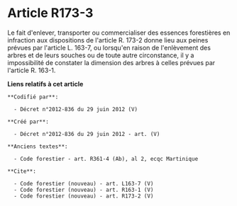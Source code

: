 # Article R173-3

Le fait d'enlever, transporter ou commercialiser des essences forestières en infraction aux dispositions de l'article R.
173-2 donne lieu aux peines prévues par l'article L. 163-7, ou lorsqu'en raison de l'enlèvement des arbres et de leurs
souches ou de toute autre circonstance, il y a impossibilité de constater la dimension des arbres à celles prévues par
l'article R. 163-1.

**Liens relatifs à cet article**

	**Codifié par**:

	  - Décret n°2012-836 du 29 juin 2012 (V)

	**Créé par**:

	  - Décret n°2012-836 du 29 juin 2012 - art. (V)

	**Anciens textes**:

	  - Code forestier - art. R361-4 (Ab), al 2, ecqc Martinique

	**Cite**:

	  - Code forestier (nouveau) - art. L163-7 (V)
	  - Code forestier (nouveau) - art. R163-1 (V)
	  - Code forestier (nouveau) - art. R173-2 (V)
